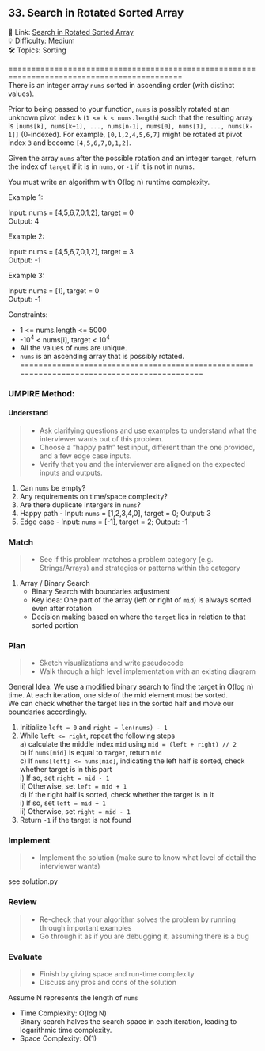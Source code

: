 ## 33. Search in Rotated Sorted Array
🔗 Link: [Search in Rotated Sorted Array](https://leetcode.com/problems/search-in-rotated-sorted-array/description/)<br>
💡 Difficulty: Medium<br>
🛠️ Topics: Sorting<br>

============================================================================================<br>
There is an integer array `nums` sorted in ascending order (with distinct values).<br>

Prior to being passed to your function, `nums` is possibly rotated at an unknown pivot index `k` (`1 <= k < nums.length`) such that the resulting array is `[nums[k], nums[k+1], ..., nums[n-1], nums[0], nums[1], ..., nums[k-1]]` (0-indexed). For example, `[0,1,2,4,5,6,7]` might be rotated at pivot index `3` and become `[4,5,6,7,0,1,2]`.<br>

Given the array `nums` after the possible rotation and an integer `target`, return the index of `target` if it is in `nums`, or `-1` if it is not in nums.<br>

You must write an algorithm with O(log n) runtime complexity.<br>



 

Example 1:<br>

Input: nums = [4,5,6,7,0,1,2], target = 0<br>
Output: 4<br>

Example 2:<br>

Input: nums = [4,5,6,7,0,1,2], target = 3<br>
Output: -1<br>

Example 3:<br>

Input: nums = [1], target = 0<br>
Output: -1<br>

Constraints:<br>

- 1 <= nums.length <= 5000
- -10<sup>4</sup> < nums[i], target < 10<sup>4</sup>
- All the values of `nums` are unique.
- `nums` is an ascending array that is possibly rotated.
===========================================================================================<br>
### UMPIRE Method:
#### Understand

> - Ask clarifying questions and use examples to understand what the interviewer wants out of this problem.
> - Choose a “happy path” test input, different than the one provided, and a few edge case inputs. 
> - Verify that you and the interviewer are aligned on the expected inputs and outputs.
1. Can `nums` be empty?<br>
2. Any requirements on time/space complexity?<br>
3. Are there duplicate intergers in `nums`?<br>
4. Happy path - Input: `nums` = [1,2,3,4,0], target = 0; Output: 3
5. Edge case - Input: `nums` = [-1], target = 2; Output: -1

### Match
> - See if this problem matches a problem category (e.g. Strings/Arrays) and strategies or patterns within the category
1. Array / Binary Search
   - Binary Search with boundaries adjustment
   - Key idea: One part of the array (left or right of `mid`) is always sorted even after rotation
   - Decision making based on where the `target` lies in relation to that sorted portion

   
### Plan
> - Sketch visualizations and write pseudocode
> - Walk through a high level implementation with an existing diagram

General Idea: We use a modified binary search to find the target in O(log n) time. At each iteration, one side of the mid element must be sorted.<br>
              We can check whether the target lies in the sorted half and move our boundaries accordingly.

1) Initialize `left = 0` and `right = len(nums) - 1` 
2) While `left <= right`, repeat the following steps<br>
   a) calculate the middle index `mid` using `mid = (left + right) // 2`<br>
   b) If `nums[mid]` is equal to `target`, return `mid`<br>
   c) If `nums[left] <= nums[mid]`, indicating the left half is sorted, check whether target is in this part<br>
     i) If so, set `right = mid - 1`<br>
     ii) Otherwise, set `left = mid + 1`<br>
   d) If the right half is sorted, check whether the target is in it<br>
     i) If so, set `left = mid + 1`<br>
     ii) Otherwise, set `right = mid - 1`<br>
3) Return `-1` if the target is not found
    
### Implement
> - Implement the solution (make sure to know what level of detail the interviewer wants)

see solution.py

### Review
> - Re-check that your algorithm solves the problem by running through important examples
> - Go through it as if you are debugging it, assuming there is a bug
### Evaluate
> - Finish by giving space and run-time complexity
> - Discuss any pros and cons of the solution

Assume N represents the length of `nums`

- Time Complexity: O(log N)<br>
  Binary search halves the search space in each iteration, leading to logarithmic time complexity.
- Space Complexity: O(1)
  

